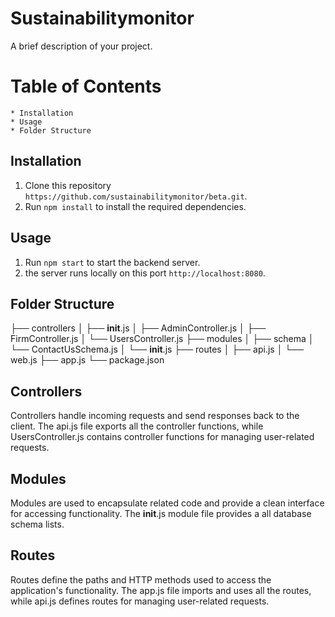# Sustainabilitymonitor

A brief description of your project.

# Table of Contents
    * Installation
    * Usage
    * Folder Structure

## Installation

1. Clone this repository `https://github.com/sustainabilitymonitor/beta.git`.
2. Run `npm install` to install the required dependencies.

## Usage

1. Run `npm start` to start the backend server.
2. the server runs locally on this port `http://localhost:8080`.

## Folder Structure

├── controllers
│   ├── __init__.js
│   ├── AdminController.js
│   ├── FirmController.js
│   └── UsersController.js
├── modules
│   ├── schema
│       └── ContactUsSchema.js
│   └── __init__.js
├── routes
│   ├── api.js
│   └── web.js
├── app.js
└── package.json

## Controllers
Controllers handle incoming requests and send responses back to the client. The api.js file exports all the controller functions, while UsersController.js contains controller functions for managing user-related requests.

## Modules
Modules are used to encapsulate related code and provide a clean interface for accessing functionality. The __init__.js module file provides a all database schema lists.

## Routes
Routes define the paths and HTTP methods used to access the application's functionality. The app.js file imports and uses all the routes, while api.js defines routes for managing user-related requests.